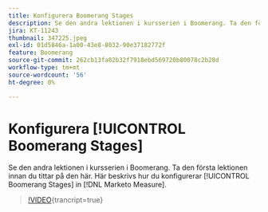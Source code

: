 ```yaml
---
title: Konfigurera Boomerang Stages
description: Se den andra lektionen i kursserien i Boomerang. Ta den första lektionen innan du tittar på den här. Här beskrivs hur du konfigurerar Boomerang Stages i [!DNL Marketo Measure].
jira: KT-11243
thumbnail: 347225.jpeg
exl-id: 01d5846a-1a00-43e8-8032-90e37182772f
feature: Boomerang
source-git-commit: 262cb13fa02b32f7918ebd569720b80078c2b28d
workflow-type: tm+mt
source-wordcount: '56'
ht-degree: 0%

---
```


# Konfigurera [!UICONTROL Boomerang Stages]

Se den andra lektionen i kursserien i Boomerang. Ta den första lektionen innan du tittar på den här. Här beskrivs hur du konfigurerar [!UICONTROL Boomerang Stages] in [!DNL Marketo Measure].

>[!VIDEO](https://video.tv.adobe.com/v/347225/?learn=on){trancript=true}
